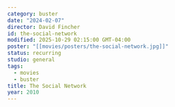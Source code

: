 ```yaml
---
category: buster
date: "2024-02-07"
director: David Fincher
id: the-social-network
modified: 2025-10-29 02:15:00 GMT-04:00
poster: "[[movies/posters/the-social-network.jpg]]"
status: recurring
studio: general
tags:
  - movies
  - buster
title: The Social Network
year: 2010
---
```

